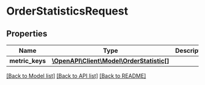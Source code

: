 # OrderStatisticsRequest

## Properties
Name | Type | Description | Notes
------------ | ------------- | ------------- | -------------
**metric_keys** | [**\OpenAPI\Client\Model\OrderStatistic[]**](OrderStatistic.md) |  | 

[[Back to Model list]](../README.md#documentation-for-models) [[Back to API list]](../README.md#documentation-for-api-endpoints) [[Back to README]](../README.md)


